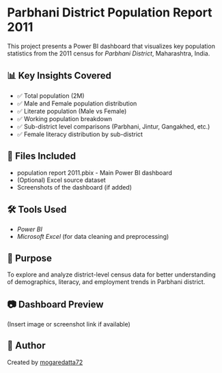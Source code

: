 # Parbhani District Population Report 2011

This project presents a Power BI dashboard that visualizes key population statistics from the 2011 census for *Parbhani District*, Maharashtra, India.

## 📊 Key Insights Covered

- ✅ Total population (2M)
- ✅ Male and Female population distribution
- ✅ Literate population (Male vs Female)
- ✅ Working population breakdown
- ✅ Sub-district level comparisons (Parbhani, Jintur, Gangakhed, etc.)
- ✅ Female literacy distribution by sub-district

## 📁 Files Included

- population report 2011.pbix - Main Power BI dashboard
- (Optional) Excel source dataset
- Screenshots of the dashboard (if added)

## 🛠 Tools Used

- *Power BI*
- *Microsoft Excel* (for data cleaning and preprocessing)

## 📌 Purpose

To explore and analyze district-level census data for better understanding of demographics, literacy, and employment trends in Parbhani district.

## 📷 Dashboard Preview

(Insert image or screenshot link if available)

## 👤 Author

Created by [mogaredatta72](https://github.com/mogaredatta72)

